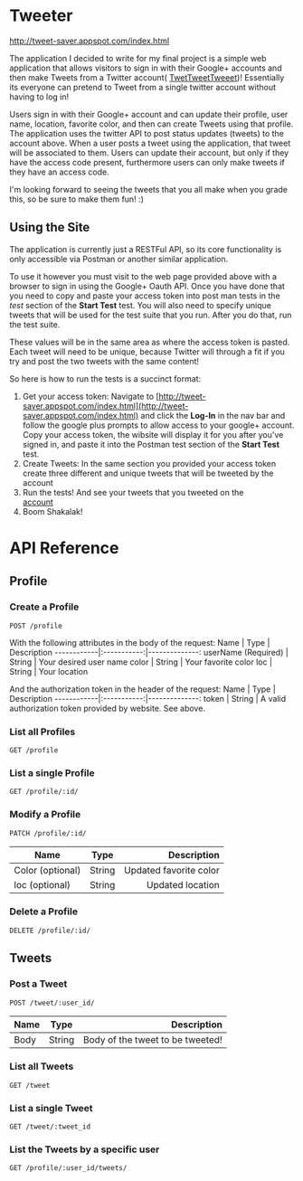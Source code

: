 Tweeter
========

http://tweet-saver.appspot.com/index.html

The application I decided to write for my final project is a simple web
application that allows visitors to sign in with their Google+ accounts
and then make Tweets from a Twitter account(
[TwetTweetTweeet](https://twitter.com/TwetTweetTweeet/))! Essentially its
everyone can pretend to Tweet from a single twitter account without
having to log in!

Users sign in with their Google+ account and can update their profile, user
name, location, favorite color, and then can create Tweets using that profile.
The application uses the twitter API to post status updates (tweets)
to the account above. When a user posts a tweet using the application, that
tweet will be associated to them. Users can update their account, but only
if they have the access code present, furthermore users can only make tweets
if they have an access code.

I'm looking forward to seeing the tweets that you all make when you grade this,
so be sure to make them fun! :)

## Using the Site

The application is currently just a RESTFul API, so its core functionality
is only accessible via Postman or another similar application.

To use it however you must visit to the web page provided above with a  browser
to sign in using the Google+ Oauth API. Once you have done that you need to copy
and paste your access token into post man tests in the *test* section of the
**Start Test** test. You will also need to specify unique tweets that will be
used for the test suite that you run. After you do that, run the test suite.

These values will be in the same area as where the access token is pasted. Each
tweet will need to be unique, because Twitter will through a fit if you try
and post the two tweets with the same content!

So here is how to run the tests is a succinct format:

1. Get your access token: Navigate to [http://tweet-saver.appspot.com/index.html](http://tweet-saver.appspot.com/index.html)
  and click the **Log-In** in the nav bar and follow the google plus prompts to
  allow access to your google+ account. Copy your access token, the wibsite
  will display it for you after you've signed in, and paste it into the Postman
  test section of the **Start Test** test.
2. Create Tweets: In the same section you provided your access token create
  three different and unique tweets that will be tweeted by the account
3. Run the tests! And see your tweets that you tweeted on the     
  [account](https://twitter.com/TwetTweetTweeet/)
4. Boom Shakalak!

# API Reference

## Profile

### Create a Profile
```
POST /profile
```
With the following attributes in the body of the request:
Name        | Type        | Description
------------|:-----------:|--------------:
userName (Required) | String      | Your desired user name
color       | String      | Your favorite color
loc         | String      | Your location


And the authorization token in the header of the request:
Name    | Type    | Description
------------|:-----------:|--------------:
token | String | A valid authorization token provided by website. See above.


### List all Profiles
```
GET /profile
```

### List a single Profile
```
GET /profile/:id/
```

### Modify a Profile
```
PATCH /profile/:id/
```

Name              | Type    | Description
------------------|:-------:|--------------:
Color (optional)   | String  | Updated favorite color
loc (optional)   | String  | Updated location

### Delete a Profile
```
DELETE /profile/:id/
```

## Tweets

### Post a Tweet
```
POST /tweet/:user_id/
```

Name        | Type        | Description
------------|:-----------:|--------------:
Body | String | Body of the tweet to be tweeted!

### List all Tweets
```
GET /tweet
```

### List a single Tweet
```
GET /tweet/:tweet_id
```

### List the Tweets by a specific user
```
GET /profile/:user_id/tweets/
```
